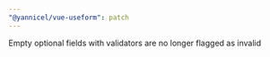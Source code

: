 ```yaml
---
"@yannicel/vue-useform": patch
---
```


Empty optional fields with validators are no longer flagged as invalid
